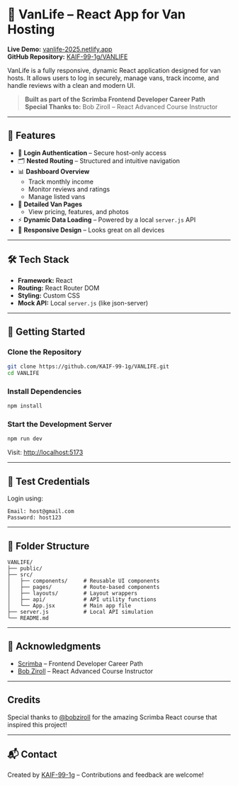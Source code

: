 # 🚐 VanLife – React App for Van Hosting

**Live Demo:** [vanlife-2025.netlify.app](https://vanlife-2025.netlify.app)  
**GitHub Repository:** [KAIF-99-1g/VANLIFE](https://github.com/KAIF-99-1g/VANLIFE)

VanLife is a fully responsive, dynamic React application designed for van hosts. It allows users to log in securely, manage vans, track income, and handle reviews with a clean and modern UI.

> **Built as part of the Scrimba Frontend Developer Career Path**  
> **Special Thanks to:** Bob Ziroll – React Advanced Course Instructor

---

## 🌟 Features

- 🔐 **Login Authentication** – Secure host-only access
- 🗂️ **Nested Routing** – Structured and intuitive navigation
- 📊 **Dashboard Overview**
  - Track monthly income
  - Monitor reviews and ratings
  - Manage listed vans
- 📝 **Detailed Van Pages**
  - View pricing, features, and photos
- ⚡ **Dynamic Data Loading** – Powered by a local `server.js` API
- 📱 **Responsive Design** – Looks great on all devices

---

## 🛠 Tech Stack

- **Framework:** React
- **Routing:** React Router DOM
- **Styling:** Custom CSS
- **Mock API:** Local `server.js` (like json-server)

---

## 🚀 Getting Started

### Clone the Repository
```bash
git clone https://github.com/KAIF-99-1g/VANLIFE.git
cd VANLIFE
```

### Install Dependencies
```bash
npm install
```

### Start the Development Server
```bash
npm run dev
```

Visit: [http://localhost:5173](http://localhost:5173)

---

## 🧪 Test Credentials

Login using:
```
Email: host@gmail.com
Password: host123
```

---

## 📁 Folder Structure
```
VANLIFE/
├── public/
├── src/
│   ├── components/     # Reusable UI components
│   ├── pages/          # Route-based components
│   ├── layouts/        # Layout wrappers
│   ├── api/            # API utility functions
│   └── App.jsx         # Main app file
├── server.js           # Local API simulation
└── README.md
```

---

## 🙌 Acknowledgments

- [Scrimba](https://scrimba.com) – Frontend Developer Career Path
- [Bob Ziroll](https://scrimba.com/instructor/bobziroll) – React Advanced Course Instructor

---

## Credits

Special thanks to [@bobziroll](https://github.com/bobziroll) for the amazing Scrimba React course that inspired this project!

---

## 📬 Contact

Created by [KAIF-99-1g](https://github.com/KAIF-99-1g) – Contributions and feedback are welcome!

